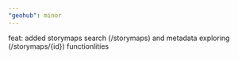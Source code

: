```yaml
---
"geohub": minor
---
```


feat: added storymaps search (/storymaps) and metadata exploring (/storymaps/{id}) functionlities
